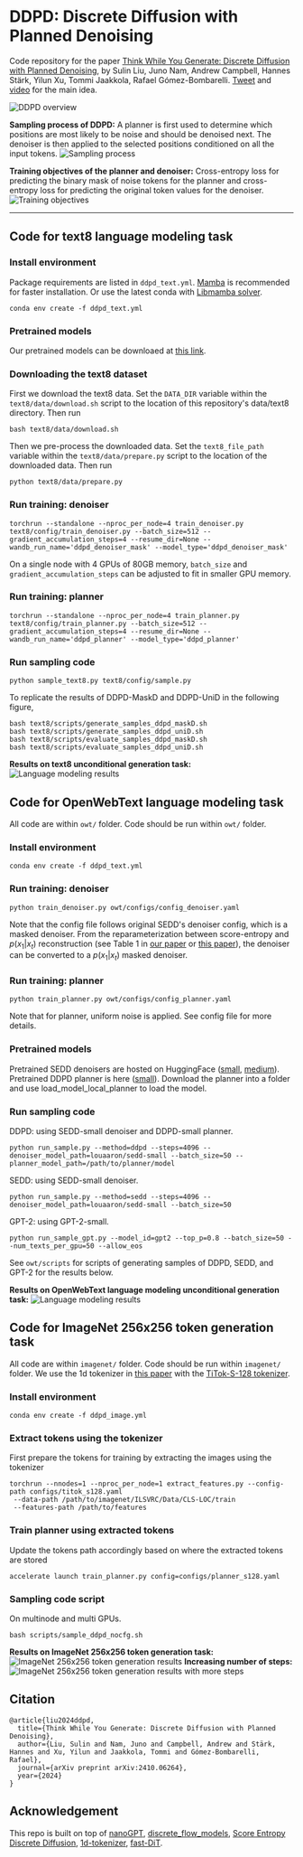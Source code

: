 # DDPD: Discrete Diffusion with Planned Denoising
Code repository for the paper [Think While You Generate: Discrete Diffusion with Planned Denoising](https://arxiv.org/abs/2410.06264),
by Sulin Liu, Juno Nam, Andrew Campbell, Hannes Stärk, Yilun Xu, Tommi Jaakkola, Rafael Gómez-Bombarelli. [Tweet](https://x.com/su_lin_liu/status/1846588886493094072) and [video](https://youtu.be/i3y5DYyyjTc?si=SrZ_KaQRBFQkrXlh) for the main idea.

![DDPD overview](./assets/ddpd_main.png)

**Sampling process of DDPD:**
A planner is first used to determine which positions are most likely to be noise and should be denoised next. The denoiser is then applied to the selected positions conditioned on all the input tokens.
![Sampling process](./assets/sampling_process.png)

**Training objectives of the planner and denoiser:**
Cross-entropy loss for predicting the binary mask of noise tokens for the planner and cross-entropy loss for predicting the original token values for the denoiser.
![Training objectives](./assets/training_objectives.png)




--- 
## Code for text8 language modeling task
### Install environment
Package requirements are listed in `ddpd_text.yml`. [Mamba](https://mamba.readthedocs.io/en/latest/) is recommended for faster installation. Or use the latest conda with [Libmamba solver](https://www.anaconda.com/blog/a-faster-conda-for-a-growing-community).

```shell
conda env create -f ddpd_text.yml
```

### Pretrained models
Our pretrained models can be downloaed at [this link](https://huggingface.co/sulinliu/ddpd/tree/main).


### Downloading the text8 dataset
First we download the text8 data. Set the `DATA_DIR` variable within the `text8/data/download.sh` script to the location of this repository's data/text8 directory. Then run
```shell
bash text8/data/download.sh
```
Then we pre-process the downloaded data. Set the `text8_file_path` variable within the `text8/data/prepare.py` script to the location of the downloaded data. Then run
```shell
python text8/data/prepare.py
```

### Run training: denoiser
```shell
torchrun --standalone --nproc_per_node=4 train_denoiser.py text8/config/train_denoiser.py --batch_size=512 --gradient_accumulation_steps=4 --resume_dir=None --wandb_run_name='ddpd_denoiser_mask' --model_type='ddpd_denoiser_mask'
```
On a single node with 4 GPUs of 80GB memory, `batch_size` and `gradient_accumulation_steps` can be adjusted to fit in smaller GPU memory.
### Run training: planner
```shell
torchrun --standalone --nproc_per_node=4 train_planner.py text8/config/train_planner.py --batch_size=512 --gradient_accumulation_steps=4 --resume_dir=None --wandb_run_name='ddpd_planner' --model_type='ddpd_planner'
```

### Run sampling code
```shell
python sample_text8.py text8/config/sample.py
```
To replicate the results of DDPD-MaskD and DDPD-UniD in the following figure,  
```shell
bash text8/scripts/generate_samples_ddpd_maskD.sh
bash text8/scripts/generate_samples_ddpd_uniD.sh
bash text8/scripts/evaluate_samples_ddpd_maskD.sh
bash text8/scripts/evaluate_samples_ddpd_uniD.sh
```
**Results on text8 unconditional generation task:**
![Language modeling results](./assets/text8.png)

## Code for OpenWebText language modeling task
All code are within `owt/` folder. Code should be run within `owt/` folder.
### Install environment
```shell
conda env create -f ddpd_text.yml
```

### Run training: denoiser
```shell
python train_denoiser.py owt/configs/config_denoiser.yaml
```
Note that the config file follows original SEDD's denoiser config, which is a masked denoiser. From the reparameterization between score-entropy and $p(x_1|x_t)$ reconstruction (see Table 1 in [our paper](https://arxiv.org/abs/2410.06264) or [this paper](https://arxiv.org/abs/2406.03736)), the denoiser can be converted to a $p(x_1|x_t)$ masked denoiser.
### Run training: planner
```shell
python train_planner.py owt/configs/config_planner.yaml
```
Note that for planner, uniform noise is applied. See config file for more details.

### Pretrained models
Pretrained SEDD denoisers are hosted on HuggingFace ([small](https://huggingface.co/louaaron/sedd-small), [medium](https://huggingface.co/louaaron/sedd-medium)). Pretrained DDPD planner is here ([small](https://huggingface.co/sulinliu/ddpd/tree/main/owt_planner)). Download the planner into a folder and use load_model_local_planner to load the model.

### Run sampling code
DDPD: using SEDD-small denoiser and DDPD-small planner.
```shell
python run_sample.py --method=ddpd --steps=4096 --denoiser_model_path=louaaron/sedd-small --batch_size=50 --planner_model_path=/path/to/planner/model
```
SEDD: using SEDD-small denoiser.
```shell
python run_sample.py --method=sedd --steps=4096 --denoiser_model_path=louaaron/sedd-small --batch_size=50
```
GPT-2: using GPT-2-small.
```shell
python run_sample_gpt.py --model_id=gpt2 --top_p=0.8 --batch_size=50 --num_texts_per_gpu=50 --allow_eos
```
See `owt/scripts` for scripts of generating samples of DDPD, SEDD, and GPT-2 for the results below.

**Results on OpenWebText language modeling unconditional generation task:**
![Language modeling results](./assets/owt.png)


## Code for ImageNet 256x256 token generation task

All code are within `imagenet/` folder. Code should be run within `imagenet/` folder. We use the 1d tokenizer in [this paper](https://yucornetto.github.io/projects/titok.html) with the [TiTok-S-128 tokenizer](https://github.com/bytedance/1d-tokenizer/blob/main/README_TiTok.md).
### Install environment
```shell
conda env create -f ddpd_image.yml
```

### Extract tokens using the tokenizer
First prepare the tokens for training by extracting the images using the tokenizer
```shell
torchrun --nnodes=1 --nproc_per_node=1 extract_features.py --config-path configs/titok_s128.yaml
 --data-path /path/to/imagenet/ILSVRC/Data/CLS-LOC/train
 --features-path /path/to/features
```

### Train planner using extracted tokens
Update the tokens path accordingly based on where the extracted tokens are stored
```shell
accelerate launch train_planner.py config=configs/planner_s128.yaml
```
### Sampling code script
On multinode and multi GPUs.
```shell
bash scripts/sample_ddpd_nocfg.sh
```

**Results on ImageNet 256x256 token generation task:**
![ImageNet 256x256 token generation results](./assets/imagenet_256.png)
**Increasing number of steps:**
![ImageNet 256x256 token generation results with more steps](./assets/imagenet_256_steps.png)

## Citation
```
@article{liu2024ddpd,
  title={Think While You Generate: Discrete Diffusion with Planned Denoising},
  author={Liu, Sulin and Nam, Juno and Campbell, Andrew and Stärk, Hannes and Xu, Yilun and Jaakkola, Tommi and Gómez-Bombarelli, Rafael},
  journal={arXiv preprint arXiv:2410.06264},
  year={2024}
}
```
## Acknowledgement
This repo is built on top of
[nanoGPT](https://github.com/karpathy/nanoGPT),
[discrete_flow_models](https://github.com/andrew-cr/discrete_flow_models),
[Score Entropy Discrete Diffusion](https://github.com/louaaron/Score-Entropy-Discrete-Diffusion),
[1d-tokenizer](https://github.com/bytedance/1d-tokenizer),
[fast-DiT](https://github.com/chuanyangjin/fast-DiT).
